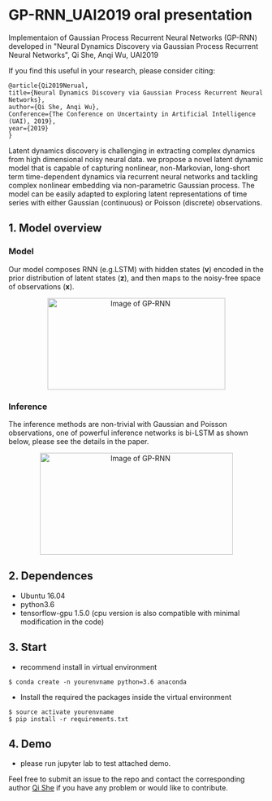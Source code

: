 # GP-RNN_UAI2019 oral presentation
Implementaion of Gaussian Process Recurrent Neural Networks (GP-RNN) developed in "Neural Dynamics Discovery via Gaussian Process Recurrent Neural Networks", Qi She, Anqi Wu, UAI2019

If you find this useful in your research, please consider citing:

    @article{Qi2019Nerual,
    title={Neural Dynamics Discovery via Gaussian Process Recurrent Neural Networks},
    author={Qi She, Anqi Wu},
    Conference={The Conference on Uncertainty in Artificial Intelligence (UAI), 2019},
    year={2019}
    }

Latent dynamics discovery is challenging in extracting complex dynamics from high dimensional noisy neural data. we propose a novel latent dynamic model that is capable of capturing nonlinear, non-Markovian, long-short term time-dependent dynamics via recurrent neural networks and tackling complex nonlinear embedding via non-parametric Gaussian process. The model can be easily adapted to exploring latent representations of time series with either Gaussian (continuous) or Poisson (discrete) observations.

## 1. Model overview
### Model
Our model composes RNN (e.g.LSTM) with hidden states (**v**) encoded in the prior distribution of latent states (**z**), and then maps to the noisy-free space of observations (**x**).  
<div  align="center">    
<img src="https://raw.githubusercontent.com/sheqi/GP-RNN_UAI2019/master/figs/scheme.png" width = "350" height = "180" alt="Image of GP-RNN" align=center />
</div>

###  Inference
The inference methods are non-trivial with Gaussian and Poisson observations, one of powerful inference networks is bi-LSTM as shown below, please see the details in the paper.
<div  align="center">    
<img src="https://raw.githubusercontent.com/sheqi/GP-RNN_UAI2019/master/figs/bi-LSTM.png" width = "380" height = "200" alt="Image of GP-RNN" align=center />
</div>

## 2. Dependences
- Ubuntu 16.04
- python3.6
- tensorflow-gpu 1.5.0 (cpu version is also compatible with minimal modification in the code)

## 3. Start
- recommend install in virtual environment
```
$ conda create -n yourenvname python=3.6 anaconda
```
- Install the required the packages inside the virtual environment
```
$ source activate yourenvname
$ pip install -r requirements.txt
```

## 4. Demo
- please run jupyter lab to test attached demo.

Feel free to submit an issue to the repo and contact the corresponding author [Qi She](sheqi1991@gmail.com) if you have any problem or would like to contribute.

